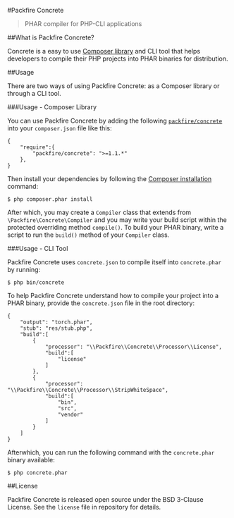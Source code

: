#Packfire Concrete

>PHAR compiler for PHP-CLI applications 

##What is Packfire Concrete?

Concrete is a easy to use [Composer library](https://packagist.org/packages/packfire/concrete) and CLI tool that helps developers to compile their PHP projects into PHAR binaries for distribution. 

##Usage

There are two ways of using Packfire Concrete: as a Composer library or through a CLI tool.

###Usage - Composer Library

You can use Packfire Concrete by adding the following [`packfire/concrete`](https://packagist.org/packages/packfire/concrete) into your `composer.json` file like this:

    {
        "require":{
            "packfire/concrete": ">=1.1.*"
        },
    }

Then install your dependencies by following the [Composer installation](http://getcomposer.org/doc/00-intro.md) command:

    $ php composer.phar install

After which, you may create a `Compiler` class that extends from `\Packfire\Concrete\Compiler` and you may write your build script within the protected overriding method `compile()`. To build your PHAR binary, write a script to run the `build()` method of your `Compiler` class.

###Usage - CLI Tool

Packfire Concrete uses `concrete.json` to compile itself into `concrete.phar` by running:

    $ php bin/concrete

To help Packfire Concrete understand how to compile your project into a PHAR binary, provide the `concrete.json` file in the root directory:

    {
		"output": "torch.phar",
		"stub": "res/stub.php",
		"build":[
			{
				"processor": "\\Packfire\\Concrete\\Processor\\License",
				"build":[
					"license"
				]
			},
			{
				"processor": "\\Packfire\\Concrete\\Processor\\StripWhiteSpace",
				"build":[
					"bin",
					"src",
					"vendor"
				]
			}
		]
	}

Afterwhich, you can run the following command with the `concrete.phar` binary available:

    $ php concrete.phar

##License

Packfire Concrete is released open source under the BSD 3-Clause License. See the `license` file in repository for details.